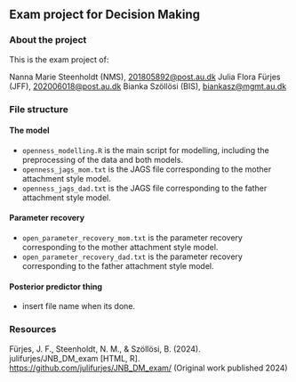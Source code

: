 ## Exam project for Decision Making

### About the project

This is the exam project of:

Nanna Marie Steenholdt (NMS), 201805892@post.au.dk
Julia Flora Fürjes (JFF), 202006018@post.au.dk
Bianka Szöllösi (BIS), biankasz@mgmt.au.dk

### File structure

#### The model
- `openness_modelling.R` is the main script for modelling, including the preprocessing of the data and both models.
- `openness_jags_mom.txt` is the JAGS file corresponding to the mother attachment style model.
- `openness_jags_dad.txt` is the JAGS file corresponding to the father attachment style model.

#### Parameter recovery
- `open_parameter_recovery_mom.txt` is the parameter recovery corresponding to the mother attachment style model.
- `open_parameter_recovery_dad.txt` is the parameter recovery corresponding to the father attachment style model.

#### Posterior predictor thing
- insert file name when its done.

### Resources

Fürjes, J. F., Steenholdt, N. M., & Szöllösi, B. (2024). julifurjes/JNB_DM_exam [HTML, R]. https://github.com/julifurjes/JNB_DM_exam/ (Original work published 2024)

